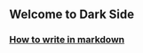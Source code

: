 ## Welcome to Dark Side

### [How to write in markdown](_posts/2017-04-29-how-to-write-in-markdown,md)
